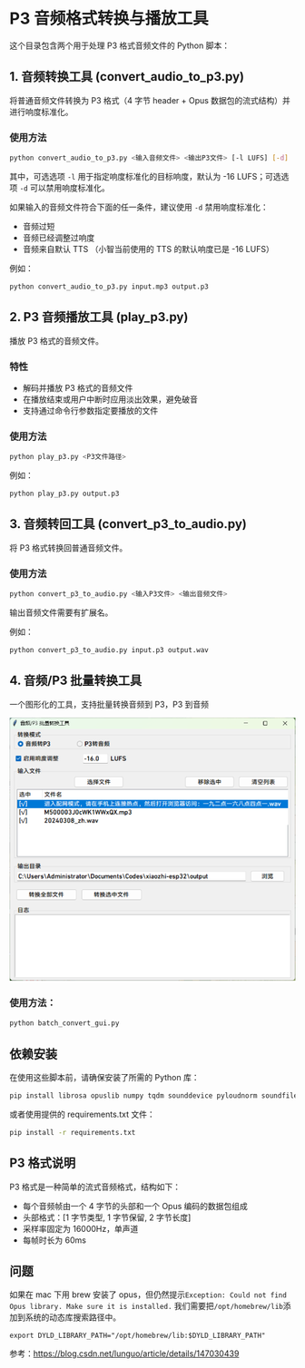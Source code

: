 # P3 音频格式转换与播放工具

这个目录包含两个用于处理 P3 格式音频文件的 Python 脚本：

## 1. 音频转换工具 (convert_audio_to_p3.py)

将普通音频文件转换为 P3 格式（4 字节 header + Opus 数据包的流式结构）并进行响度标准化。

### 使用方法

```bash
python convert_audio_to_p3.py <输入音频文件> <输出P3文件> [-l LUFS] [-d]
```

其中，可选选项 `-l` 用于指定响度标准化的目标响度，默认为 -16 LUFS；可选选项 `-d` 可以禁用响度标准化。

如果输入的音频文件符合下面的任一条件，建议使用 `-d` 禁用响度标准化：

- 音频过短
- 音频已经调整过响度
- 音频来自默认 TTS （小智当前使用的 TTS 的默认响度已是 -16 LUFS）

例如：

```bash
python convert_audio_to_p3.py input.mp3 output.p3
```

## 2. P3 音频播放工具 (play_p3.py)

播放 P3 格式的音频文件。

### 特性

- 解码并播放 P3 格式的音频文件
- 在播放结束或用户中断时应用淡出效果，避免破音
- 支持通过命令行参数指定要播放的文件

### 使用方法

```bash
python play_p3.py <P3文件路径>
```

例如：

```bash
python play_p3.py output.p3
```

## 3. 音频转回工具 (convert_p3_to_audio.py)

将 P3 格式转换回普通音频文件。

### 使用方法

```bash
python convert_p3_to_audio.py <输入P3文件> <输出音频文件>
```

输出音频文件需要有扩展名。

例如：

```bash
python convert_p3_to_audio.py input.p3 output.wav
```

## 4. 音频/P3 批量转换工具

一个图形化的工具，支持批量转换音频到 P3，P3 到音频

![](./img/img.png)

### 使用方法：

```bash
python batch_convert_gui.py
```

## 依赖安装

在使用这些脚本前，请确保安装了所需的 Python 库：

```bash
pip install librosa opuslib numpy tqdm sounddevice pyloudnorm soundfile
```

或者使用提供的 requirements.txt 文件：

```bash
pip install -r requirements.txt
```

## P3 格式说明

P3 格式是一种简单的流式音频格式，结构如下：

- 每个音频帧由一个 4 字节的头部和一个 Opus 编码的数据包组成
- 头部格式：[1 字节类型, 1 字节保留, 2 字节长度]
- 采样率固定为 16000Hz，单声道
- 每帧时长为 60ms

## 问题

如果在 mac 下用 brew 安装了 opus，但仍然提示`Exception: Could not find Opus library. Make sure it is installed.`
我们需要把`/opt/homebrew/lib`添加到系统的动态库搜索路径中。

```
export DYLD_LIBRARY_PATH="/opt/homebrew/lib:$DYLD_LIBRARY_PATH"
```

参考：https://blog.csdn.net/lunguo/article/details/147030439
